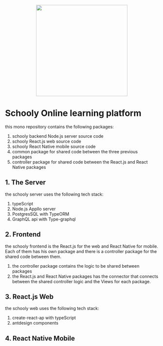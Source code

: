 <p align="center">
    <img src="https://i.imgur.com/TTTSoah.png" style="width: 300px;" />
</p>

# Schooly Online learning platform

this mono repository contains the following packages:

1.  schooly backend Node.js server source code
2.  schooly React.js web source code
3.  schooly React Native mobile source code
4.  common package for shared code between the three previous packages
5.  controller package for shared code between the React.js and React Native packages

## 1. The Server

the schooly server uses the following tech stack:

1.  typeScript
2.  Node.js Appllo server
3.  PostgresSQL with TypeORM
4.  GraphQL api with Type-graphql

## 2. Frontend

the schooly frontend is the React.js for the web and React Native for mobile. Each of them has his own package and there is a controller package for the shared code between them.

1.  the controller package contains the logic to be shared between packages
2.  the React.js and React Native packages has the connector that connects between the shared controller logic and the Views for each package.

## 3. React.js Web

the schooly web uses the following tech stack:

1.  create-react-ap with typeScript
2.  antdesign components

## 4. React Native Mobile
